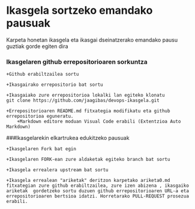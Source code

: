 # Ikasgela sortzeko emandako pausuak

Karpeta honetan ikasgela eta ikasgai dseinatzerako emandako pausu guztiak gorde egiten dira

### Ikasgelaren github errepositorioaren sorkuntza

```
+Github erabiltzailea sortu

+Ikasgairako errepositorio bat sortu

+Ikasgaiako zure errepositorioa lokalki lan egiteko klonatu
git clone https://github.com/jaagibas/devops-ikasgela.git

+Errepositorioaren README.md fitxategia modifikatu eta github errepositorioa eguneratu.
    +Markdown editore moduan Visual Code erabili (Extentzioa Auto Markdown)

```



###Ikasgelarekin elkartrukea edukitzeko pausuak
```
+Ikasgelaren Fork bat egin

+Ikasgelaren FORK-ean zure aldaketak egiteko branch bat sortu

+Ikasgela errealera upstream bat sortu

+Ikasgela errealean "ariketak" deritzon karpetako ariketa0.md fitxategian zure github erabiltzailea, zure izen abizena , ikasgaiko ariketak  gordetzeko sortu duzuen github errepositorioaren URL-a eta errepositorioaren bertsioa idatzi. Horretarako PULL-REQUEST prosezua erabili.
```